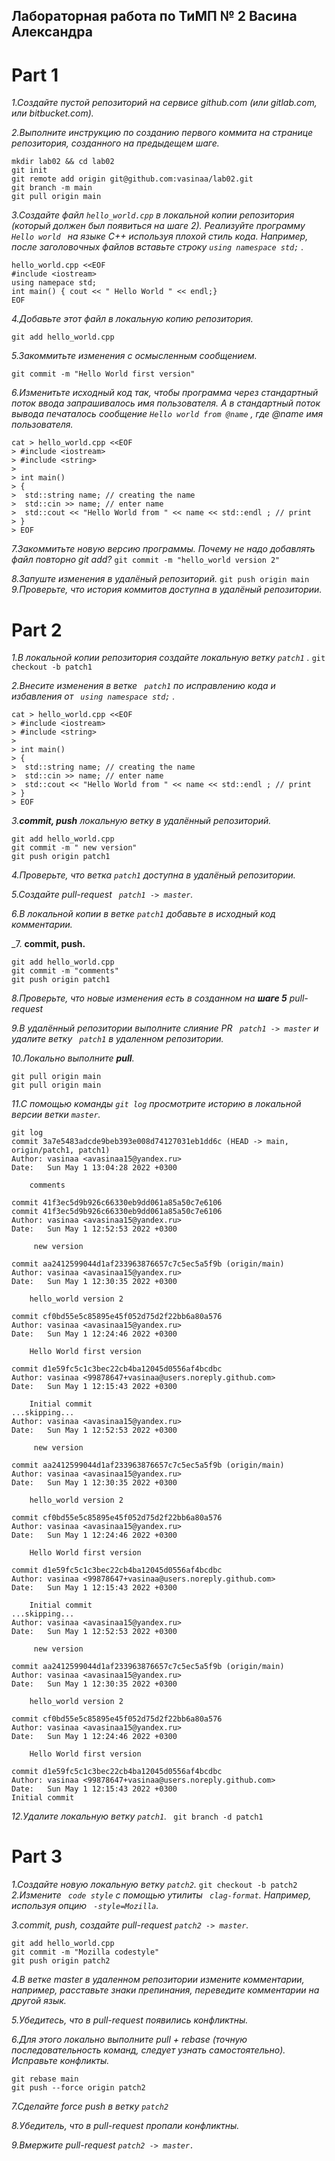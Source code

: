 ## Лабораторная работа по ТиМП № 2 Васина Александра
# Part 1
_1.Создайте пустой репозиторий на сервисе github.com (или gitlab.com, или bitbucket.com)._

_2.Выполните инструкцию по созданию первого коммита на странице репозитория, созданного на предыдещем шаге._
```
mkdir lab02 && cd lab02
git init
git remote add origin git@github.com:vasinaa/lab02.git
git branch -m main
git pull origin main
```
_3.Создайте файл ```hello_world.cpp``` в локальной копии репозитория (который должен был появиться на шаге 2). Реализуйте программу ```Hello world ``` на языке C++ используя плохой стиль кода. Например, после заголовочных файлов вставьте строку  ``` using namespace std; ``` ._
```
hello_world.cpp <<EOF
#include <iostream>
using namepace std;
int main() { cout << " Hello World " << endl;}
EOF
```
_4.Добавьте этот файл в локальную копию репозитория._
```
git add hello_world.cpp
```
_5.Закоммитьте изменения с осмысленным сообщением._
```
git commit -m "Hello World first version"
```

_6.Изменитьте исходный код так, чтобы программа через стандартный поток ввода запрашивалось имя пользователя. А в стандартный поток вывода печаталось сообщение  ``` Hello world from @name ``` , где @name имя пользователя._
 ```
 cat > hello_world.cpp <<EOF
> #include <iostream>
> #include <string>
> 
> int main() 
> {
>  std::string name; // creating the name
>  std::cin >> name; // enter name
>  std::cout << "Hello World from " << name << std::endl ; // print
> }
> EOF

 ```
_7.Закоммитьте новую версию программы. Почему не надо добавлять файл повторно git add?_
``` git commit -m "hello_world version 2" ```

_8.Запуште изменения в удалёный репозиторий._
``` git push origin main ```
_9.Проверьте, что история коммитов доступна в удалёный репозитории._

# Part 2
_1.В локальной копии репозитория создайте локальную ветку  ``` patch1 ``` ._
```git checkout -b patch1 ```

_2.Внесите изменения в ветке ``` patch1``` по исправлению кода и избавления от ``` using namespace std;``` ._
```
cat > hello_world.cpp <<EOF
> #include <iostream>
> #include <string>
> 
> int main() 
> {
>  std::string name; // creating the name
>  std::cin >> name; // enter name
>  std::cout << "Hello World from " << name << std::endl ; // print
> }
> EOF
```


_3.**commit, push** локальную ветку в удалённый репозиторий._
```
git add hello_world.cpp
git commit -m " new version"
git push origin patch1
```

_4.Проверьте, что ветка ```patch1``` доступна в удалёный репозитории._

_5.Создайте pull-request ``` patch1 -> master```._

_6.В локальной копии в ветке  ```patch1``` добавьте в исходный код комментарии._

_7. **commit, push.**
```
git add hello_world.cpp
git commit -m "comments"
git push origin patch1
```
_8.Проверьте, что новые изменения есть в созданном на **шаге 5** pull-request_

_9.В удалённый репозитории выполните слияние PR ``` patch1 -> master``` и удалите ветку ``` patch1``` в удаленном репозитории._

_10.Локально выполните **pull**._
```
git pull origin main
git pull origin main
```
_11.С помощью команды ``` git log ``` просмотрите историю в локальной версии ветки ```master```._
```
git log
commit 3a7e5483adcde9beb393e008d74127031eb1dd6c (HEAD -> main, origin/patch1, patch1)
Author: vasinaa <avasinaa15@yandex.ru>
Date:   Sun May 1 13:04:28 2022 +0300

    comments

commit 41f3ec5d9b926c66330eb9dd061a85a50c7e6106
commit 41f3ec5d9b926c66330eb9dd061a85a50c7e6106
Author: vasinaa <avasinaa15@yandex.ru>
Date:   Sun May 1 12:52:53 2022 +0300

     new version

commit aa2412599044d1af233963876657c7c5ec5a5f9b (origin/main)
Author: vasinaa <avasinaa15@yandex.ru>
Date:   Sun May 1 12:30:35 2022 +0300

    hello_world version 2

commit cf0bd55e5c85895e45f052d75d2f22bb6a80a576
Author: vasinaa <avasinaa15@yandex.ru>
Date:   Sun May 1 12:24:46 2022 +0300

    Hello World first version

commit d1e59fc5c1c3bec22cb4ba12045d0556af4bcdbc
Author: vasinaa <99878647+vasinaa@users.noreply.github.com>
Date:   Sun May 1 12:15:43 2022 +0300

    Initial commit
...skipping...
Author: vasinaa <avasinaa15@yandex.ru>
Date:   Sun May 1 12:52:53 2022 +0300

     new version

commit aa2412599044d1af233963876657c7c5ec5a5f9b (origin/main)
Author: vasinaa <avasinaa15@yandex.ru>
Date:   Sun May 1 12:30:35 2022 +0300

    hello_world version 2

commit cf0bd55e5c85895e45f052d75d2f22bb6a80a576
Author: vasinaa <avasinaa15@yandex.ru>
Date:   Sun May 1 12:24:46 2022 +0300

    Hello World first version

commit d1e59fc5c1c3bec22cb4ba12045d0556af4bcdbc
Author: vasinaa <99878647+vasinaa@users.noreply.github.com>
Date:   Sun May 1 12:15:43 2022 +0300

    Initial commit
...skipping...
Author: vasinaa <avasinaa15@yandex.ru>
Date:   Sun May 1 12:52:53 2022 +0300

     new version

commit aa2412599044d1af233963876657c7c5ec5a5f9b (origin/main)
Author: vasinaa <avasinaa15@yandex.ru>
Date:   Sun May 1 12:30:35 2022 +0300

    hello_world version 2

commit cf0bd55e5c85895e45f052d75d2f22bb6a80a576
Author: vasinaa <avasinaa15@yandex.ru>
Date:   Sun May 1 12:24:46 2022 +0300

    Hello World first version

commit d1e59fc5c1c3bec22cb4ba12045d0556af4bcdbc
Author: vasinaa <99878647+vasinaa@users.noreply.github.com>
Date:   Sun May 1 12:15:43 2022 +0300
Initial commit 
```

_12.Удалите локальную ветку ```patch1```._
``` git branch -d patch1```

# Part 3
_1.Создайте новую локальную ветку ```patch2```._
```git checkout -b patch2```
_2.Измените ``` code style``` с помощью утилиты ``` clag-format```. Например, используя опцию ``` -style=Mozilla```._

_3.commit, push, создайте pull-request ```patch2 -> master```._
```
git add hello_world.cpp
git commit -m "Mozilla codestyle"
git push origin patch2
```
_4.В ветке master в удаленном репозитории измените комментарии, например, расставьте знаки препинания, переведите комментарии на другой язык._

_5.Убедитесь, что в pull-request появились конфликтны._

_6.Для этого локально выполните pull + rebase (точную последовательность команд, следует узнать самостоятельно). Исправьте конфликты._
```
git rebase main
git push --force origin patch2 
```

_7.Сделайте force push в ветку ```patch2```_

_8.Убедитель, что в pull-request пропали конфликтны._

_9.Вмержите pull-request ```patch2 -> master.```_

  
  
  
 

 

